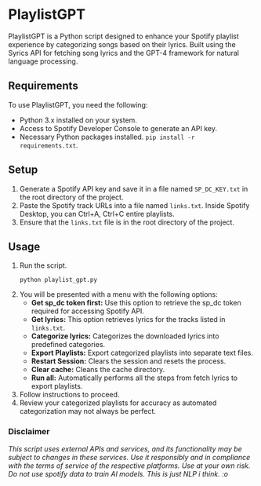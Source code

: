 # PlaylistGPT
PlaylistGPT is a Python script designed to enhance your Spotify playlist experience by categorizing songs based on their lyrics. Built using the Syrics API for fetching song lyrics and the GPT-4 framework for natural language processing.

## Requirements
To use PlaylistGPT, you need the following:
- Python 3.x installed on your system.
- Access to Spotify Developer Console to generate an API key.
- Necessary Python packages installed. `pip install -r requirements.txt`.

## Setup
1. Generate a Spotify API key and save it in a file named `SP_DC_KEY.txt` in the root directory of the project.
2. Paste the Spotify track URLs into a file named `links.txt`. Inside Spotify Desktop, you can Ctrl+A, Ctrl+C entire playlists.
3. Ensure that the `links.txt` file is in the root directory of the project.

## Usage
1. Run the script.
   ```
   python playlist_gpt.py
   ```
2. You will be presented with a menu with the following options:
   - **Get sp_dc token first:** Use this option to retrieve the sp_dc token required for accessing Spotify API.
   - **Get lyrics:** This option retrieves lyrics for the tracks listed in `links.txt`.
   - **Categorize lyrics:** Categorizes the downloaded lyrics into predefined categories.
   - **Export Playlists:** Export categorized playlists into separate text files.
   - **Restart Session:** Clears the session and resets the process.
   - **Clear cache:** Cleans the cache directory.
   - **Run all:** Automatically performs all the steps from fetch lyrics to export playlists.
3. Follow instructions to proceed.
4. Review your categorized playlists for accuracy as automated categorization may not always be perfect.

### Disclaimer
*This script uses external APIs and services, and its functionality may be subject to changes in these services. Use it responsibly and in compliance with the terms of service of the respective platforms. Use at your own risk. Do not use spotify data to train AI models. This is just NLP i think. :o*
